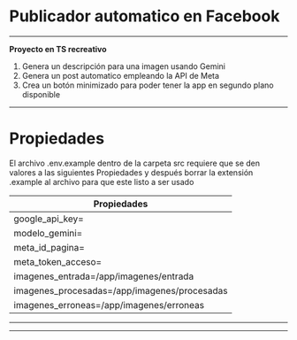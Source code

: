 # Publicador automatico en Facebook
-----
**Proyecto en TS recreativo**
1. Genera un descripción para una imagen usando Gemini
2. Genera un post automatico empleando la API de Meta
3. Crea un botón minimizado para poder tener la app en segundo plano disponible
-----


# Propiedades
El archivo .env.example dentro de la carpeta src
requiere que se den valores a las siguientes Propiedades
y después borrar la extensión .example al archivo para que este listo a ser usado

|Propiedades|
|-----------|
|google_api_key=|
|modelo_gemini=|
|meta_id_pagina=|
|meta_token_acceso=|
|imagenes_entrada=/app/imagenes/entrada|
|imagenes_procesadas=/app/imagenes/procesadas|
|imagenes_erroneas=/app/imagenes/erroneas|

___
***